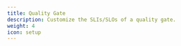 ```yaml
---
title: Quality Gate
description: Customize the SLIs/SLOs of a quality gate.
weight: 4
icon: setup
---
```

